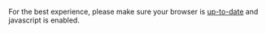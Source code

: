 For the best experience, please make sure your browser is [up-to-date](https://browser-update.org/update.html) and javascript is enabled.